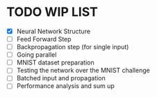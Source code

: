 # TODO WIP LIST
- [x] Neural Network Structure
- [ ] Feed Forward Step
- [ ] Backpropagation step (for single input)
- [ ] Going parallel
- [ ] MNIST dataset preparation
- [ ] Testing the network over the MNIST challenge
- [ ] Batched input and propagation
- [ ] Performance analysis and sum up
